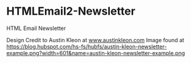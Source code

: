 # HTMLEmail2-Newsletter
HTML Email Newsletter

Design Credit to Austin Kleon at www.austinkleon.com
Image found at https://blog.hubspot.com/hs-fs/hubfs/austin-kleon-newsletter-example.png?width=601&name=austin-kleon-newsletter-example.png
